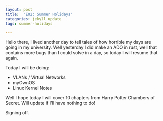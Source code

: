 ```yaml
---
layout: post
title:  "E02: Summer Holidays"
categories: jekyll update
tags: summer-holidays

---
```

Hello there, I lived another day to tell tales of how horrible my days are going in my university. Well yesterday I did make an ADO in rust, well that contains more bugs than I could solve in a day, so today I will resume that again.

Today I will be doing:
- VLANs / Virtual Networks
- myOwnOS
- Linux Kernel Notes

Well I hope today I will cover 10 chapters from Harry Potter Chambers of Secret.
Will update if I'll have nothing to do!

Signing off.